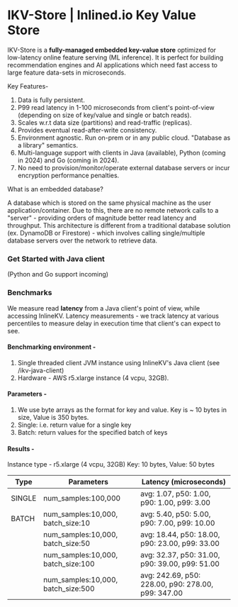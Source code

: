 # IKV-Store | Inlined.io Key Value Store
IKV-Store is a **fully-managed embedded key-value store** optimized for low-latency online feature serving (ML inference).
It is perfect for building recommendation engines and AI applications which need fast access to large feature data-sets in microseconds.

Key Features-
1. Data is fully persistent.
2. P99 read latency in 1-100 microseconds from client's point-of-view (depending on size of key/value and single or batch reads).
3. Scales w.r.t data size (partitions) and read-traffic (replicas).
4. Provides eventual read-after-write consistency.
5. Environment agnostic. Run on-prem or in any public cloud. "Database as a library" semantics.
6. Multi-language support with clients in Java (available), Python (coming in 2024) and Go (coming in 2024).
7. No need to provision/monitor/operate external database servers or incur encryption performance penalties.

What is an embedded database?

A database which is stored on the same physical machine as the user application/container. Due to this, there are no remote network calls to a "server" - providing orders of magnitude better read latency and throughput. 
This architecture is different from a traditional database solution (ex. DynamoDB or Firestore) - which involves calling single/multiple database servers over the network to retrieve data.

### Get Started with Java client
(Python and Go support incoming)





### Benchmarks
We measure read **latency** from a Java client's point of view, while accessing InlineKV.
Latency measurements - we track latency at various percentiles to measure delay in execution time that client's can expect to see.

#### Benchmarking environment - 
1. Single threaded client JVM instance using InlineKV's Java client (see /ikv-java-client)
2. Hardware - AWS r5.xlarge instance (4 vcpu, 32GB).

#### Parameters - 
1. We use byte arrays as the format for key and value. Key is ~ 10 bytes in size, Value is 350 bytes.
2. Single: i.e. return value for a single key
3. Batch: return values for the specified batch of keys
   
#### Results - 
Instance type - r5.xlarge (4 vcpu, 32GB)
Key: 10 bytes, Value: 50 bytes

| Type   | Parameters                         | Latency (microseconds)                             |
|--------|------------------------------------|----------------------------------------------------|
| SINGLE | num_samples:100,000                | avg: 1.07, p50: 1.00, p90: 1.00, p99: 3.00         |
| BATCH  | num_samples:10,000, batch_size:10  | avg: 5.40, p50: 5.00, p90: 7.00, p99: 10.00        |
|        | num_samples:10,000, batch_size:50  | avg: 18.44, p50: 18.00, p90: 23.00, p99: 33.00     |
|        | num_samples:10,000, batch_size:100 | avg: 32.37, p50: 31.00, p90: 39.00, p99: 51.00     |
|        | num_samples:10,000, batch_size:500 | avg: 242.69, p50: 228.00, p90: 278.00, p99: 347.00 |






